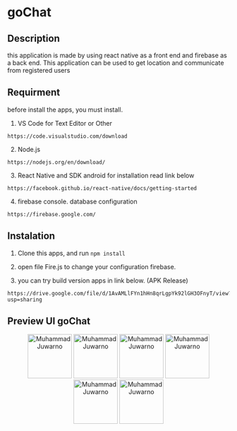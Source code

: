 # goChat

## Description

this application is made by using react native as a front end and firebase as a back end. This application can be used to get location and communicate from registered users

## Requirment
before install the apps, you must install.

1. VS Code for Text Editor or Other
```
https://code.visualstudio.com/download
```
2. Node.js 
```
https://nodejs.org/en/download/
```
3. React Native and SDK android for installation read link below
```
https://facebook.github.io/react-native/docs/getting-started
```
4. firebase console. database configuration
```
https://firebase.google.com/
```

## Instalation

1. Clone this apps, and run    `npm install`

2. open file Fire.js to change your configuration firebase.

3. you can try build version apps in link below. (APK Release)
```
https://drive.google.com/file/d/1AvAMLlFYn1hHn8qrLgpYk92lGH3OFnyT/view?usp=sharing
```

## Preview UI goChat
<p align='center'>
<span>
<tr>
  <td><img src="assets/image/image1(1).png" width="100px;" alt="Muhammad Juwarno"/></td>
  <td><img src="assets/image/image1(1)" width="100px;" alt="Muhammad Juwarno"/></td>
</tr>
<tr>
  <td><img src="assets/image/image1(1)" width="100px;" alt="Muhammad Juwarno"/></td>
  <td><img src="assets/image/image1(1)" width="100px;" alt="Muhammad Juwarno"/></td>
</tr>
<tr>
  <td><img src="assets/image/image1(1)" width="100px;" alt="Muhammad Juwarno"/></td>
  <td><img src="assets/image/image1(1)" width="100px;" alt="Muhammad Juwarno"/></td>
</tr>
</span>
</p>

